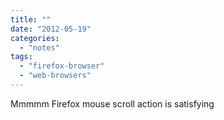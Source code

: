 ```yaml
---
title: ""
date: "2012-05-19"
categories: 
  - "notes"
tags: 
  - "firefox-browser"
  - "web-browsers"
---
```


Mmmmm Firefox mouse scroll action is satisfying
